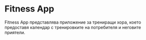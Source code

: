 # Fitness App

Fitness App представлява приложение за трениращи хора, което предоставя календар с тренировките на потребителя и неговите приятели. 
